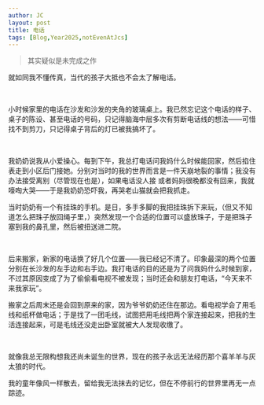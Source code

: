 ```yaml
---
author: JC
layout: post
title: 电话
tags: [Blog,Year2025,notEvenAtJcs]
---
```

> 其实疑似是未完成之作


就如同我不懂传真，当代的孩子大抵也不会太了解电话。

<br>

小时候家里的电话在沙发和沙发的夹角的玻璃桌上。我已然忘记这个电话的样子、桌子的陈设、甚至电话的号码，只记得脑海中层多次有剪断电话线的想法——可惜找不到剪刀，只记得桌子背后的灯已被我搞坏了。

<br>

我奶奶说我从小爱操心。每到下午，我总打电话问我妈什么时候能回家，然后掐住表走到小区后门接她。分别对当时的我的世界而言是一件天崩地裂的事情；我没有办法接受离别（尽管现在也是），如果电话没人接 或者妈妈很晚都没有回来，我就嚎啕大哭——于是我奶奶恐吓我，再哭老山猫就会把我抓走。

当时奶奶有一个有挂珠的手机。是日，多手多脚的我把挂珠拆下来玩，（但又不知道怎么把珠子放回绳子里，）突然发现一个合适的位置可以盛放珠子，于是把珠子塞到我的鼻孔里，然后被扭送进二院。

<br>

后来搬家，新家的电话换了好几个位置——我已经记不清了。印象最深的两个位置分别在长沙发的左手边和右手边。我打电话的目的还是为了问我妈什么时候到家，不过其原因变成了为了偷偷看电视不被发现；当时还会和朋友打电话，“今天来不来我家玩”。

搬家之后周末还是会回到原来的家，因为爷爷奶奶还住在那边。看电视学会了用毛线和纸杯做电话；于是找了一团毛线，试图把用毛线把两个家连接起来，把我的生活连接起来，可是毛线还没走出卧室就被大人发现收缴了。

<br>

就像我总无限构想我还尚未诞生的世界，现在的孩子永远无法经历那个喜羊羊与灰太狼的时代。

我的童年像风一样散去，留给我无法抹去的记忆，但在不停前行的世界里再无一点踪迹。
